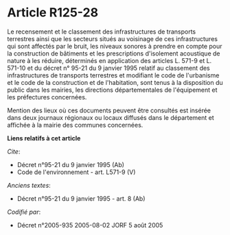 # Article R125-28

Le recensement et le classement des infrastructures de transports terrestres ainsi que les secteurs situés au voisinage de
ces infrastructures qui sont affectés par le bruit, les niveaux sonores à prendre en compte pour la construction de bâtiments
et les prescriptions d'isolement acoustique de nature à les réduire, déterminés en application des articles L. 571-9 et L.
571-10 et du décret n° 95-21 du 9 janvier 1995 relatif au classement des infrastructures de transports terrestres et
modifiant le code de l'urbanisme et le code de la construction et de l'habitation, sont tenus à la disposition du public dans
les mairies, les directions départementales de l'équipement et les préfectures concernées. 

Mention des lieux où ces documents peuvent être consultés est insérée dans deux journaux régionaux ou locaux diffusés dans le
département et affichée à la mairie des communes concernées.

**Liens relatifs à cet article**

_Cite_:

  - Décret n°95-21 du 9 janvier 1995 (Ab)
  - Code de l'environnement - art. L571-9 (V)

_Anciens textes_:

  - Décret n°95-21 du 9 janvier 1995 - art. 8 (Ab)

_Codifié par_:

  - Décret n°2005-935 2005-08-02 JORF 5 août 2005
